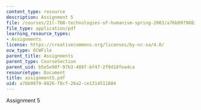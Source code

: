 ```yaml
---
content_type: resource
description: Assignment 5
file: /courses/21l-708-technologies-of-humanism-spring-2003/a76b09798826f8cf26a2ce1314511884_assignment5.pdf
file_type: application/pdf
learning_resource_types:
- Assignments
license: https://creativecommons.org/licenses/by-nc-sa/4.0/
ocw_type: OCWFile
parent_title: Assignments
parent_type: CourseSection
parent_uid: b5e5e98f-97b3-488f-bf47-2f9d18fea4ca
resourcetype: Document
title: assignment5.pdf
uid: a76b0979-8826-f8cf-26a2-ce1314511884
---
```

Assignment 5